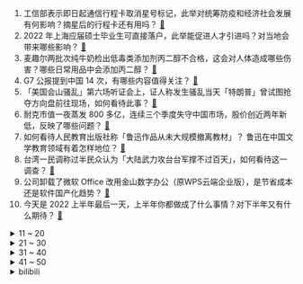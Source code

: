 1. 工信部表示即日起通信行程卡取消星号标记，此举对统筹防疫和经济社会发展有何影响？摘星后的行程卡还有用吗？ [:link:](https://www.zhihu.com/question/540555667)
2. 2022 年上海应届硕士毕业生可直接落户，此举能促进人才引进吗？对当地会带来哪些影响？ [:link:](https://www.zhihu.com/question/540549032)
3. 麦趣尔两批次纯牛奶检出低毒类添加剂丙二醇不合格，这会对人体造成哪些伤害？哪些日常用品中会添加丙二醇？ [:link:](https://www.zhihu.com/question/540640311)
4. G7 公报提到中国 14 次，有哪些内容值得关注？ [:link:](https://www.zhihu.com/question/540516242)
5. 「美国会山骚乱」第六场听证会上，证人称发生骚乱当天「特朗普」曾试图抢夺方向盘前往现场，如何看待此事？ [:link:](https://www.zhihu.com/question/540516637)
6. 耐克市值一夜蒸发 800 多亿，连续三个季度失守中国市场，股价创近两年新低，反映了哪些问题？ [:link:](https://www.zhihu.com/question/540498912)
7. 如何看待人民教育出版社称「鲁迅作品从未大规模撤离教材」？ 鲁迅在中国文学教育领域有着怎样地位？ [:link:](https://www.zhihu.com/question/540580179)
8. 台湾一民调称过半民众认为「大陆武力攻台台军撑不过百天」，如何看待这一调查？ [:link:](https://www.zhihu.com/question/540550460)
9. 公司卸载了微软 Office 改用金山数字办公（原WPS云端企业版），是节省成本还是软件国产化趋势？ [:link:](https://www.zhihu.com/question/538976857)
10. 今天是 2022 上半年最后一天，上半年你都做成了什么事情？对下半年又有什么期待？ [:link:](https://www.zhihu.com/question/540704611)
<details>
<summary>11 ~ 20</summary>

11. 发改委表示国际油价超过每桶 130 美元调控上限后，国内成品油价格暂不再上调，哪些信息值得关注？ [:link:](https://www.zhihu.com/question/540578566)
12. 如何看待富坚义博有严重腰椎问题，不仅近两年无法坐着画漫画，日常生活也十分不便，仍坚持画《全职猎人》？ [:link:](https://www.zhihu.com/question/540561334)
13. 北约秘书长承诺「所有盟国国防的 GDP 占比至少为 2% 」，2% 是什么概念？会产生哪些影响？ [:link:](https://www.zhihu.com/question/540626237)
14. 如何看待无锡一男子将过路女孩错认为网恋女友的女儿，持刀上前报复？该男子将承担哪些法律责任？ [:link:](https://www.zhihu.com/question/540530757)
15. 《经济学人》将猪饲料和中国粮食消耗量对比，称「猪比中国人吃的谷物还多」，怎么看待这种比较？ [:link:](https://www.zhihu.com/question/540501174)
16. 私教不给我训练后拉伸，也不让我自己拉伸，说要让乳酸堆积长肌肉，这合理吗？ [:link:](https://www.zhihu.com/question/525395549)
17. 北约时隔 12 年公布「战略概念」首提中国，称「中国的崛起构成系统性挑战」，释放了哪些信号？ [:link:](https://www.zhihu.com/question/540650759)
18. 如何看待近期某未成年在 B 站给多个游戏主播/虚拟主播大量充值后退款，导致多位主播被坑事件？ [:link:](https://www.zhihu.com/question/540450810)
19. 宁德时代 450 亿定增刚到手，就拿出 230 亿买理财，如何看待此举？ [:link:](https://www.zhihu.com/question/540273677)
20. 上海发布落户新政，一流高校、一流学科应届硕士和在沪高校应届硕士可直接落户，将带来哪些影响？ [:link:](https://www.zhihu.com/question/540551075)
</details>
<details>
<summary>21 ~ 30</summary>

21. 为何苹果  iPhone 手机只有 4G 内存就够用，安卓却要做 18 个 G？ [:link:](https://www.zhihu.com/question/538534610)
22. 笔记本电脑一直连着充电器使用，长期会伤机器和电池吗？ [:link:](https://www.zhihu.com/question/538424729)
23. 北约成员国已正式同意邀请瑞典和芬兰加入北约，对现有格局将带来哪些影响？ [:link:](https://www.zhihu.com/question/540618502)
24. 数据显示，全国行程卡「摘星」后，半小时内火车票搜索量上涨 1.5 倍，对文旅产业复苏有哪些积极影响？ [:link:](https://www.zhihu.com/question/540567948)
25. 香港警队7 月 1 日起全面弃用英式步操、转用解放军队列，仪式感对一个国家来说有多重要？ [:link:](https://www.zhihu.com/question/539197542)
26. 俄罗斯总统普京称「如果芬兰和瑞典加入北约，俄罗斯没有问题」，其中透露了哪些信息？ [:link:](https://www.zhihu.com/question/540707550)
27. 为什么写小说时脑海中明明有了画面，用文字表现出来却总不对味? [:link:](https://www.zhihu.com/question/539705518)
28. 为什么“明斯克号”不能修复为航母，而“瓦良格号”可以？ [:link:](https://www.zhihu.com/question/27769086)
29. 为什么1944巴格拉季昂行动德军会崩溃的如此迅速? [:link:](https://www.zhihu.com/question/336744996)
30. 如何看待《原神》2.8-3.1 版本的卡池（3.0可能复刻老爹椰羊），有什么抽卡思路？ [:link:](https://www.zhihu.com/question/540300529)
</details>
<details>
<summary>31 ~ 40</summary>

31. 目前有没有可以 AI 实现自动绘画的软件？ [:link:](https://www.zhihu.com/question/413277344)
32. 孩子问「为什么古代诗人那么悠闲，不用养家糊口，还能到处旅游写那么多诗？」，如何回答？ [:link:](https://www.zhihu.com/question/539562911)
33. 地理信息科学怎么样? [:link:](https://www.zhihu.com/question/533106399)
34. 为什么现在的人穿瑜伽裤都要在外面套个袜子穿，而且还拉的很高，真的好看吗？ [:link:](https://www.zhihu.com/question/540106777)
35. LOL中怎么才能创造出一个数值低，但非ban必选的战士英雄来? [:link:](https://www.zhihu.com/question/539288629)
36. 为什么《梦华录》里赵盼儿最后能接受有着血海深仇的顾千帆？是不是强行大团圆？ [:link:](https://www.zhihu.com/question/540492108)
37. 人怕蛇，是基因印记起作用吗？ [:link:](https://www.zhihu.com/question/538879787)
38. 网传「酒后喝可乐能解酒」是真的吗，背后有什么科学原理？ [:link:](https://www.zhihu.com/question/539701319)
39. 如果一个将军被命令去打一场必输的战役，他最好的做法是什么？ [:link:](https://www.zhihu.com/question/47220175)
40. 首架「翼龙-2」民用无人机顺利下线，你还想往「翼龙」无人机上加什么功能？ [:link:](https://www.zhihu.com/question/540278671)
</details>
<details>
<summary>41 ~ 50</summary>

41. 2022 国产期刊影响因子大涨，饶毅称恐怕大多用了伎俩，会损害中国学术声誉，你如何看待这一现象？ [:link:](https://www.zhihu.com/question/540522119)
42. 一千万存款可以不找稳定工作吗？ [:link:](https://www.zhihu.com/question/539325023)
43. 安陵容嗓子哑了后被重新宠幸的那晚，为何要用哑掉的嗓子唱「江南和采莲，莲叶何田田」？唱这段有何意义？ [:link:](https://www.zhihu.com/question/357314433)
44. 6 月 30 日零时起上海将调整对入境人员等重点人群管控措施，改为「7+3」，对疫情防控有哪些意义？ [:link:](https://www.zhihu.com/question/540623346)
45. 如何评价南京汤山「江苏园博园」？ [:link:](https://www.zhihu.com/question/454067902)
46. 能不能客观评价一下中国石油大学北京（克拉玛依校区）？ [:link:](https://www.zhihu.com/question/467541084)
47. 食品科学与工程就业前景怎么样？需要转专业吗? [:link:](https://www.zhihu.com/question/27845628)
48. 如何评价暨南大学？ [:link:](https://www.zhihu.com/question/22950862)
49. 你听过的最惊艳的名字是什么？ [:link:](https://www.zhihu.com/question/265694919)
50. 董宇辉对毕业生寄语“人生没有白走的路，也同样不会有白读的书”，对此你有何看法？ [:link:](https://www.zhihu.com/question/540344955)
</details><details>
<summary>bilibili</summary>

1. 🐓鸡你太美，但是二次元🐓 [:link:](//www.bilibili.com/video/BV19f4y1f7oj)
2. 《 奇 怪 的 鼠 鼠 增 加 了 》 [:link:](//www.bilibili.com/video/BV1WT411V7Cb)
3. 嘎狼 II [:link:](//www.bilibili.com/video/BV1ia411W79g)
4. 百 业 通 才 [:link:](//www.bilibili.com/video/BV1ot4y1b7zQ)
5. 【树叶 白姨】鬼畜大电影     《天 弃 之 子》 [:link:](//www.bilibili.com/video/BV1LG411x7zZ)
6. 狗 子 偷 嘎 事 件 [:link:](//www.bilibili.com/video/BV1qG411s7vm)
7. 〖误解向〗如果领养的女儿是小埋 [:link:](//www.bilibili.com/video/BV19S4y1H7Mg)
8. 我和女朋友，被房贷改变的这三年 [:link:](//www.bilibili.com/video/BV1Ca411W7v9)
9. “雪糕刺客”？这些天价网红雪糕吃起来究竟怎样？#第六弹！ [:link:](//www.bilibili.com/video/BV1D3411w7w6)
10. 中国空间站的一个杯子，让外国网友吵翻了 [:link:](//www.bilibili.com/video/BV1Ba411H7Te)
<details>
<summary>11 ~ 20</summary>

11. 《 最 强 烤 鱼 》 [:link:](//www.bilibili.com/video/BV19v4y1M72r)
12. 什么是肝帝？他说..... [:link:](//www.bilibili.com/video/BV1Cv4y1M7Fg)
13. 区区不锈钢套餐，何足挂齿 [:link:](//www.bilibili.com/video/BV1xU4y1Q7xe)
14. 亚 当 夏 娃 [:link:](//www.bilibili.com/video/BV1r34y1W7SV)
15. 《明日方舟》SideStory「绿野幻梦」活动宣传PV [:link:](//www.bilibili.com/video/BV1A34y1p79t)
16. 真刑啊！扮坏人遭阿特放警犬扑咬，慢放2000倍拍摄子弹出膛！ [:link:](//www.bilibili.com/video/BV1Rr4y1g7KC)
17. 猫德学院的老弱病残和宁愿在大奔里哭也不愿在猫德学院笑的大奔 [:link:](//www.bilibili.com/video/BV1jZ4y1e7d5)
18. 身高限制了我的脾气 [:link:](//www.bilibili.com/video/BV1pT411V7yg)
19. 看看入狱第一天的生活（来源：央视网） [:link:](//www.bilibili.com/video/BV1Ba411W7ye)
20. 数羊发现少了一只 出门看看去 [:link:](//www.bilibili.com/video/BV1Ba411H7Ft)
</details>
<details>
<summary>21 ~ 30</summary>

21. “那一天，小猫咪终于想起了被人类支配的恐惧” [:link:](//www.bilibili.com/video/BV1XT411g7hf)
22. 真的有人吃这玩意吗？ [:link:](//www.bilibili.com/video/BV1vB4y1q71u)
23. 究极导弹之天女散花！【C4快乐阴人流#30】 [:link:](//www.bilibili.com/video/BV1M94y1R7UJ)
24. 必胜客158自助又来了,妹子一人来吃血赚还是血亏? [:link:](//www.bilibili.com/video/BV1vS4y1p7tm)
25. 半个轮胎＋半个轮胎＝一个轮胎 [:link:](//www.bilibili.com/video/BV1HB4y1W7hd)
26. 求求了，帮我把正确答案发出来！ [:link:](//www.bilibili.com/video/BV1kv4y1M7Qx)
27. 当自己聚会没带上媳妇 [:link:](//www.bilibili.com/video/BV1br4y1g7UF)
28. 洪水来袭，怎么用脸盆漂浮求生？ [:link:](//www.bilibili.com/video/BV15L4y1P71E)
29. 【腾格尔X 文明与征服】⚡你 怎 么 睡 得 着⚡ [:link:](//www.bilibili.com/video/BV15S4y1p7jy)
30. 你从未见过的光影版本饥荒！【假如饥荒有光影和山脉】 [:link:](//www.bilibili.com/video/BV1MS4y1p7UU)
</details>
<details>
<summary>31 ~ 40</summary>

31. 已经吃不到的口福鸡！乐哥带你重拾逝去的粤菜经典味道！ [:link:](//www.bilibili.com/video/BV1yN4y1u7BE)
32. 婚后的男人，再也不配出门 [:link:](//www.bilibili.com/video/BV1pt4y1a7c5)
33. 对小学生来说可能太幼稚，对大学生来说刚刚好 [:link:](//www.bilibili.com/video/BV1iL4y1w78T)
34. 离越南就隔着一条河 [:link:](//www.bilibili.com/video/BV1gS4y1p7on)
35. 用几分钟领略几千年的文化魅力。 [:link:](//www.bilibili.com/video/BV1NU4y197Pt)
36. 女明星的顶级直球告白！“你一定会是我喜欢的人”“无比后悔没加你的微信”【宋轶×马天宇｜追星星的人】 [:link:](//www.bilibili.com/video/BV1VW4y1r7cu)
37. 攒够了6个超赞家庭小料理，学会了做给家人吃，你会回来谢我，三文鱼、烧牛肉盖饭、泡菜锅贴，最后还有粉丝一直在问的厨具分享。 [:link:](//www.bilibili.com/video/BV1vB4y1q7fH)
38. 来一场羽毛球单打？ [:link:](//www.bilibili.com/video/BV1PW4y1z77p)
39. 哪有这样填志愿的…… [:link:](//www.bilibili.com/video/BV1qB4y1p7zS)
40. 不点赞的，小心穿山甲扎你帽子 [:link:](//www.bilibili.com/video/BV17v4y1u7wZ)
</details>
<details>
<summary>41 ~ 50</summary>

41. 如果给你一次重新选择的机会，你的选择是…… [:link:](//www.bilibili.com/video/BV1uS4y1p7pz)
42. 不买错亿！神作集体骨折价！【steam夏促】 [:link:](//www.bilibili.com/video/BV1va411W7yY)
43. 微信看后说他DNA动了 [:link:](//www.bilibili.com/video/BV1h34y1W7B3)
44. 【暑期暴瘦】16分钟无跑跳甩脂·夏天身材蜕变必备 [:link:](//www.bilibili.com/video/BV1b3411w7Tz)
45. 永琪与山城小栗旬的复仇日记 [:link:](//www.bilibili.com/video/BV14Z4y1e79X)
46. 弟弟的熊孩子把老公的模型拆了… [:link:](//www.bilibili.com/video/BV1xa411W7th)
47. 你让我拿什么理智？ [:link:](//www.bilibili.com/video/BV11Z4y1e7VT)
48. 杀疯了！我竟然把中国草本拟人化啦（丝滑变装） [:link:](//www.bilibili.com/video/BV1jt4y1876K)
49. 哈哈哈哈，甘肃博物馆的新文创真的笑死人，飞燕说“谢谢你” [:link:](//www.bilibili.com/video/BV1bB4y1q7Nt)
50. 工业万精油 这才是男人的香水 [:link:](//www.bilibili.com/video/BV1MT41137BK)
</details>
<details>
<summary>51 ~ 60</summary>

51. 又出差了，外边随便对付一口。 [:link:](//www.bilibili.com/video/BV1Dv4y1M75W)
52. 央视记者：这就是二次元吗？【阅片无数Ⅱ 49】 [:link:](//www.bilibili.com/video/BV1sG411x7UF)
53. 謆底春秋 [:link:](//www.bilibili.com/video/BV1F34y1s76q)
54. 低画质真就不如高画质吗？ [:link:](//www.bilibili.com/video/BV1ff4y1f7Zs)
55. 【时代少年团】《小炸的暑假生活》06.又是美好的一天 [:link:](//www.bilibili.com/video/BV1LG411x7Xm)
56. 猫：我就吃了，你报警吧！ [:link:](//www.bilibili.com/video/BV1EZ4y1i7UA)
57. 《狗头吧卧底出来的创世神狗！》 [:link:](//www.bilibili.com/video/BV17S4y1p7Dh)
58. 最好的取景器就是你的双眼 [:link:](//www.bilibili.com/video/BV15r4y1g7h9)
59. 《霸总的爱 像白菜》 [:link:](//www.bilibili.com/video/BV1Zr4y1g753)
60. 【Kidding Me】论文终于写完咯！才发现一击有这么好听的非主打｜又是宿舍编舞的一天 [:link:](//www.bilibili.com/video/BV1Bf4y1f7Hm)
</details>
<details>
<summary>61 ~ 70</summary>

61. 痞帅肌肉小伙做肥牛饭，188cm美女竟不领情…… [:link:](//www.bilibili.com/video/BV1NY411K7Vs)
62. 练腰1秒 VS 6年 [:link:](//www.bilibili.com/video/BV1zY411N7cN)
63. 世  界  第  一  ！ [:link:](//www.bilibili.com/video/BV1MU4y1Q7x5)
64. 【骆歆】重生之我是LPL女主持！哈撒Ki！ [:link:](//www.bilibili.com/video/BV1X94y1y7xU)
65. 原创短剧！当我在“前女友”家隔离了十四天……（真人版） [:link:](//www.bilibili.com/video/BV1DB4y1q7My)
66. 在那个特效匮乏的年代，济公的神通是这样表现的 [:link:](//www.bilibili.com/video/BV1fT411g7zQ)
67. 新型人贩子是什么梗【梗指南】 [:link:](//www.bilibili.com/video/BV1mB4y1v7Vu)
68. 笑一笑，十年少 [:link:](//www.bilibili.com/video/BV13a411W7hD)
69. 大学生=大号小学生 [:link:](//www.bilibili.com/video/BV1mY4y1J7pg)
70. 自从气温到41度，河南人做饭都不用燃气灶了。 [:link:](//www.bilibili.com/video/BV1XU4y1D7kR)
</details>
<details>
<summary>71 ~ 80</summary>

71. 再也回不到从前了 [:link:](//www.bilibili.com/video/BV1V34y1W76s)
72. 别在VR里欺负萌新啊喂！ [:link:](//www.bilibili.com/video/BV1qS4y1H7WA)
73. “你是吃可爱长大的吗”💕 [:link:](//www.bilibili.com/video/BV19t4y1b7hA)
74. 太变态了，我这是点了个阿妮亚吗！ [:link:](//www.bilibili.com/video/BV1jZ4y1i7s1)
75. 给一些要去读大专的同学一些建议…… [:link:](//www.bilibili.com/video/BV1TB4y1B7Ei)
76. 如何科学的护理产后母猪？ [:link:](//www.bilibili.com/video/BV1EB4y1q7NX)
77. 第一次直播，结果老板全程观看…谢谢大家给老板点举报 [:link:](//www.bilibili.com/video/BV16B4y1p7K6)
78. 记不住冲量定理！那就冲个凉吧～ [:link:](//www.bilibili.com/video/BV1JZ4y1i78G)
79. 鹦鹉得了抑郁症，治好后彻底放飞自我。 [:link:](//www.bilibili.com/video/BV1MT41137cQ)
80. 你今年夏天吃的西瓜有蒜味儿嘛？ [:link:](//www.bilibili.com/video/BV1LU4y1Q7om)
</details>
<details>
<summary>81 ~ 90</summary>

81. 坚持了115秒…再跳就要变回鱼尾巴了！【镜中渊-原创编舞】 [:link:](//www.bilibili.com/video/BV1M3411A7vJ)
82. 《运气好和运气不好都沉默了》 [:link:](//www.bilibili.com/video/BV1uZ4y1e7KZ)
83. 致歉声明 [:link:](//www.bilibili.com/video/BV1PU4y1Q7sT)
84. 为了当爸爸，这下亏大了 [:link:](//www.bilibili.com/video/BV1194y197SW)
85. 珍爱生命，远离毒品 [:link:](//www.bilibili.com/video/BV1wS4y1p7kC)
86. 楚钧：【真实排位01】游戏本质？兵线理解？游走教学？如何玩好中单！ [:link:](//www.bilibili.com/video/BV1EL4y1P7hY)
87. 2070年的二次元 [:link:](//www.bilibili.com/video/BV1DW4y1B794)
88. 今天我们又又采访到了两位老朋友，我们问了他们一些关于生活的问题..... [:link:](//www.bilibili.com/video/BV1wU4y1Q7C1)
89. 我二舅这次真行，口罩一摘，我心都化了 [:link:](//www.bilibili.com/video/BV1sv4y1u7ye)
90. 这场考试，有去无回。【陆时已作答】 [:link:](//www.bilibili.com/video/BV1Qv4y1M7vZ)
</details>
<details>
<summary>91 ~ 100</summary>

91. 粉丝们理解理解我，汉堡先停一停，吃腻了。 [:link:](//www.bilibili.com/video/BV1kU4y1Q7N9)
92. “我于杀戮之中盛放，一如黎明中的花朵” [:link:](//www.bilibili.com/video/BV1MN4y1G7p7)
93. 导演：成龙你跳楼怎么拍的？成龙：很简单，就三步 [:link:](//www.bilibili.com/video/BV1oU4y1D7b2)
94. 我制作了B站13周年庆焰火，祝哔哩哔哩生日快乐，越来越好 [:link:](//www.bilibili.com/video/BV15T41137nV)
95. BILIBILI 13周年庆 [:link:](//www.bilibili.com/video/BV1xS4y1H7UL)
96. 【JUMP】高考雇佣兵，把生活玩明白了 [:link:](//www.bilibili.com/video/BV18Z4y1i7dg)
97. [Beluga和他的小伙伴]异次元！Beluga的奇妙冒险！ [:link:](//www.bilibili.com/video/BV1yf4y1f7f5)
98. 骑行帕米尔高原塔莎古道，悬崖挂壁公路非常艰险，塔莎驿站扎营终于吃上大西瓜 [:link:](//www.bilibili.com/video/BV16Y4y1n7ti)
99. 《百万UP主》背后的那个男人 [:link:](//www.bilibili.com/video/BV1ET41137LB)
100. 《关于我折返女儿国，把国王娶了这件事...》—六耳传6 [:link:](//www.bilibili.com/video/BV1FY4y1n7bz)
</details></details>
